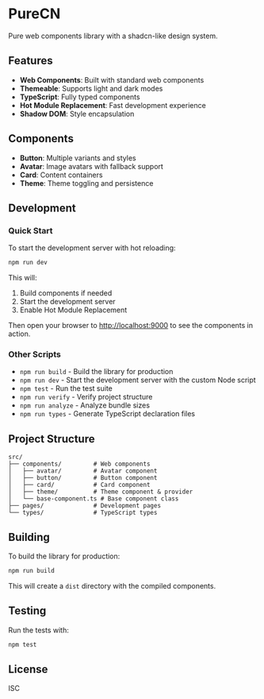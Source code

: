 # PureCN

Pure web components library with a shadcn-like design system.

## Features

- **Web Components**: Built with standard web components
- **Themeable**: Supports light and dark modes
- **TypeScript**: Fully typed components
- **Hot Module Replacement**: Fast development experience
- **Shadow DOM**: Style encapsulation

## Components

- **Button**: Multiple variants and styles
- **Avatar**: Image avatars with fallback support
- **Card**: Content containers
- **Theme**: Theme toggling and persistence

## Development

### Quick Start

To start the development server with hot reloading:

```bash
npm run dev
```

This will:
1. Build components if needed
2. Start the development server
3. Enable Hot Module Replacement

Then open your browser to [http://localhost:9000](http://localhost:9000) to see the components in action.

### Other Scripts

- `npm run build` - Build the library for production
- `npm run dev` - Start the development server with the custom Node script
- `npm test` - Run the test suite
- `npm run verify` - Verify project structure
- `npm run analyze` - Analyze bundle sizes
- `npm run types` - Generate TypeScript declaration files

## Project Structure

```
src/
├── components/         # Web components
│   ├── avatar/         # Avatar component
│   ├── button/         # Button component
│   ├── card/           # Card component
│   ├── theme/          # Theme component & provider
│   └── base-component.ts # Base component class
├── pages/              # Development pages
└── types/              # TypeScript types
```

## Building

To build the library for production:

```bash
npm run build
```

This will create a `dist` directory with the compiled components.

## Testing

Run the tests with:

```bash
npm test
```

## License

ISC 